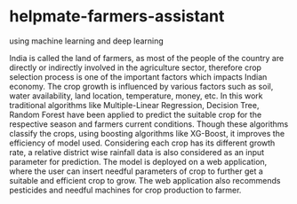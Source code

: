 # helpmate-farmers-assistant
using machine learning and deep learning

India is called the land of farmers, as most of the people of the country are directly or indirectly involved in the agriculture sector, therefore crop selection process is one of the important factors which impacts Indian economy. The crop growth is influenced by various factors such as soil, water availability, land location, temperature, money, etc. In this work traditional algorithms like Multiple-Linear Regression, Decision Tree, Random Forest have been applied to predict the suitable crop for the respective season and farmers current conditions. Though these algorithms classify the crops, using boosting algorithms like XG-Boost, it improves the efficiency of model used. Considering each crop has its different growth rate, a relative district wise rainfall data is also considered as an input parameter for prediction. The model is deployed on a web application, where the user can insert needful parameters of crop to further get a suitable and efficient crop to grow. The web application also recommends pesticides and needful machines for crop production to farmer.
